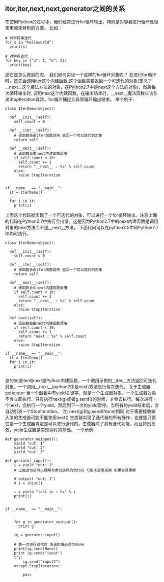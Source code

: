 ## __iter__,iter,__next__,next,generator之间的关系

在使用Python的过程中，我们经常进行for循环输出，特别是对容器进行循环处理使用起来特别的方便。
比如：
```
# 对字符串迭代
for s in “helloworld”:
  print(s)

# 对字典迭代
for key in {“a": 1, “b”: 2}:
  print(key)
```
那它是怎么做到的呢， 我们如何实现一个这样的for循环对象呢？
在进行for循环时，首先会调用iter这个内建函数,这个函数需要返回一个可迭代的对象(定义了__next__这个魔法方法的对象，在Python2.7中是next这个方法的对象)，然后每次循环输出时, 调用next这个内建函数。在输出结束时，__next__魔法函数应该引发StopIteration异常，for循环捕捉此异常循环输出结束。
举个例子:
```
class IterDemo(object):

  def __init__(self):
    self.count = 0

  def __iter__(self):
    # 该函数会由iter函数调用 返回一个可以迭代的对象 
    return self

  def __next__(self):
    # 该函数会由next内建函数调用
    if self.count < 10:
      self.count += 1
      return "__next__ : %s" % self.count
    else:
      raise StopIteration


if __name__ == "__main__":
  it = IterDemo()

  for i in it:
    print(i)
```
上面这个代码就实现了一个可迭代的对象，可以进行一个for循环输出。注意上面的代码在Python2.7中执行会出错。这是因为Python2.7中的next内建函数是调用对象的next方法而不是__next__方法。
下面代码可以在python3.5中和Python2.7中均可执行。
```
class IterDemo(object):

  def __init__(self):
    self.count = 0

  def __iter__(self):
    # 该函数会由iter函数调用 返回一个可以迭代的对象 
    return self

  def __next__(self):
    # 该函数会由next内建函数调用
    if self.count < 10:
      self.count += 1
      return "__next__ : %s" % self.count
    else:
      raise StopIteration

  def next(self):
    # 该函数会由next内建函数调用
    if self.count < 10:
      self.count += 1
      return "next : %s" % self.count
    else:
      raise StopIteration

if __name__ == "__main__":
  it = IterDemo()
  for i in it:
    print(i)
    
```
总的来说iter和next是Python内建函数，一个调用示例的__iter__方法返回可迭代对象，一个调用__next__(python2中是next)方法进行每次迭代。
关于生成器generator
当一个函数中有yield关键字，就是一个生成器对象，一个生成器对象不会立即执行。只有执行next(g)或者g.send()的时候，才会去执行。每次进行一个next，会执行一个yield，然后到下一次的yield暂停。当所有的yield结束后，会自动引发一个StopIteration。
注: next(g)和g.send(None)相同 对于需要接收输入值的生成器可能不能使用next()
生成器实现了迭代器的所有操作，也就是只要它是一个生成器肯定是可以进行迭代的。生成器除了具有迭代功能，而且特别高效，yield生成器是实现协程的基础。
一个示例:
``` 
def generator_noinput():
    yield "out: 1"
    yield "out: 2"
    yield "out: 3"

def genrator_input():
    i = yield "out: 1"
    # 上面这句话可以理解为类似这样的伪代码 可能不是很准确 但更容易理解

    # output( "out: 1")
    # i = input()

    i = yield "last in : %s" % i
    print(i)


if __name__ == "__main__":


    for g in generator_noinput():
      print g

    ig = genrator_input()

    # 第一次进行迭代时 发送的值必须为None
    print(ig.send(None))
    print ig.send("input")
    try:
        ig.send("input2")
    except StopIteration:

        pass
        
```